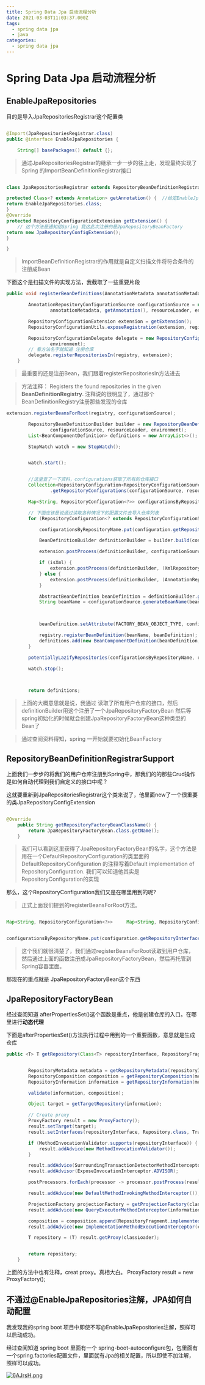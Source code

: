 ```yaml
---
title: Spring Data Jpa 启动流程分析
date: 2021-03-03T11:03:37.000Z
tags:
  - spring data jpa
  - java
categories:
  - spring data jpa
---
```


# Spring Data Jpa 启动流程分析

## EnableJpaRepositories

目的是导入JpaRepositoriesRegistrar这个配置类

```java

@Import(JpaRepositoriesRegistrar.class)
public @interface EnableJpaRepositories {

	String[] basePackages() default {};
```

> 通过JpaRepositoriesRegistrar的继承一步一步的往上走，发现最终实现了Spring 的ImportBeanDefinitionRegistrar接口

```java

class JpaRepositoriesRegistrar extends RepositoryBeanDefinitionRegistrarSupport {

protected Class<? extends Annotation> getAnnotation() {  //给定EnableJpaRepositories注解
return EnableJpaRepositories.class;
}
@Override 
protected RepositoryConfigurationExtension getExtension() {
    // 这个方法是通知给Spring 我这此次注册的是JpaRepositoryBeanFactory
return new JpaRepositoryConfigExtension();
}

}
```

> ImportBeanDefinitionRegistrar的作用就是自定义扫描文件将符合条件的注册成Bean

下面这个是扫描文件的实现方法，我截取了一些重要片段

```java
public void registerBeanDefinitions(AnnotationMetadata annotationMetadata, BeanDefinitionRegistry registry) {

		AnnotationRepositoryConfigurationSource configurationSource = new AnnotationRepositoryConfigurationSource(
				annotationMetadata, getAnnotation(), resourceLoader, environment, registry);

		RepositoryConfigurationExtension extension = getExtension();
		RepositoryConfigurationUtils.exposeRegistration(extension, registry, configurationSource);

		RepositoryConfigurationDelegate delegate = new RepositoryConfigurationDelegate(configurationSource, resourceLoader,
				environment);
        // 看方法名字就知道 注册仓库
		delegate.registerRepositoriesIn(registry, extension);
	}
```

> 最重要的还是注册Bean，我们跟着registerRepositoriesIn方法进去

> 方法注释： Registers the found repositories in the given **BeanDefinitionRegistry**. 注释说的很明显了，通过那个BeanDefinitionRegistry注册那些发现的仓库

```java
extension.registerBeansForRoot(registry, configurationSource);

		RepositoryBeanDefinitionBuilder builder = new RepositoryBeanDefinitionBuilder(registry, extension,
				configurationSource, resourceLoader, environment);
		List<BeanComponentDefinition> definitions = new ArrayList<>();

		StopWatch watch = new StopWatch();


		watch.start();


        //这里查了一下资料，configurations获取了所有的仓库接口
		Collection<RepositoryConfiguration<RepositoryConfigurationSource>> configurations = extension
				.getRepositoryConfigurations(configurationSource, resourceLoader, inMultiStoreMode);

		Map<String, RepositoryConfiguration<?>> configurationsByRepositoryName = new HashMap<>(configurations.size());

        // 下面应该是说通过读取各种情况下的配置文件去导入仓库列表
		for (RepositoryConfiguration<? extends RepositoryConfigurationSource> configuration : configurations) {

			configurationsByRepositoryName.put(configuration.getRepositoryInterface(), configuration);

			BeanDefinitionBuilder definitionBuilder = builder.build(configuration);

			extension.postProcess(definitionBuilder, configurationSource);

			if (isXml) {
				extension.postProcess(definitionBuilder, (XmlRepositoryConfigurationSource) configurationSource);
			} else {
				extension.postProcess(definitionBuilder, (AnnotationRepositoryConfigurationSource) configurationSource);
			}

			AbstractBeanDefinition beanDefinition = definitionBuilder.getBeanDefinition();
			String beanName = configurationSource.generateBeanName(beanDefinition);

		

			beanDefinition.setAttribute(FACTORY_BEAN_OBJECT_TYPE, configuration.getRepositoryInterface());

			registry.registerBeanDefinition(beanName, beanDefinition);
			definitions.add(new BeanComponentDefinition(beanDefinition, beanName));
		}

		potentiallyLazifyRepositories(configurationsByRepositoryName, registry, configurationSource.getBootstrapMode());

		watch.stop();

	

		return definitions;
```

> 上面的大概意思就是说，我通过 读取了所有用户仓库的接口，然后definitionBuilder用这个注册了一个JpaRepositoryFactoryBean 然后等spring初始化的时候就会创建JpaRepositoryFactoryBean这种类型的Bean了

> 通过查阅资料得知，spring 一开始就要初始化BeanFactory

## RepositoryBeanDefinitionRegistrarSupport

上面我们一步步的将我们的用户仓库注册到Spring中，那我们的的那些Crud操作是如何自动代理到我们自定义的接口中呢？

这就要重新到JpaRepositoriesRegistrar这个类来说了，他里面new了一个很重要的类JpaRepositoryConfigExtension

```java

@Override
	public String getRepositoryFactoryBeanClassName() {
		return JpaRepositoryFactoryBean.class.getName();
	}
```

> 我们可以看到这里获得了JpaRepositoryFactoryBean的名字，这个方法是用在一个DefaultRepositoryConfiguration的类里面的 DefaultRepositoryConfiguration 的注释写着Default implementation of RepositoryConfiguration. 我们可以知道他其实是RepositoryConfiguration的实现

那么，这个RepositoryConfiguration我们又是在哪里用到的呢?

> 正式上面我们提到的registerBeansForRoot方法。

```java

Map<String, RepositoryConfiguration<?>> 	Map<String, RepositoryConfiguration<?>> configurationsByRepositoryName = new HashMap<>(configurations.size());


configurationsByRepositoryName.put(configuration.getRepositoryInterface(), configuration);
```

> 这个我们就很清楚了，我们通过registerBeansForRoot读取到用户仓库，然后通过上面的函数注册成JpaRepositoryFactoryBean，然后再托管到Spring容器里面。

那现在的重点就是 JpaRepositoryFactoryBean这个东西

## JpaRepositoryFactoryBean

经过查阅知道 afterPropertiesSet()这个函数是重点，他是创建仓库的入口。在哪里进行**动态代理**

下面是afterPropertiesSet()方法执行过程中用到的一个重要函数，意思就是生成仓库

```java
public <T> T getRepository(Class<T> repositoryInterface, RepositoryFragments fragments) {


		RepositoryMetadata metadata = getRepositoryMetadata(repositoryInterface);
		RepositoryComposition composition = getRepositoryComposition(metadata, fragments);
		RepositoryInformation information = getRepositoryInformation(metadata, composition);

		validate(information, composition);

		Object target = getTargetRepository(information);

		// Create proxy
		ProxyFactory result = new ProxyFactory();
		result.setTarget(target);
		result.setInterfaces(repositoryInterface, Repository.class, TransactionalProxy.class);

		if (MethodInvocationValidator.supports(repositoryInterface)) {
			result.addAdvice(new MethodInvocationValidator());
		}

		result.addAdvice(SurroundingTransactionDetectorMethodInterceptor.INSTANCE);
		result.addAdvisor(ExposeInvocationInterceptor.ADVISOR);

		postProcessors.forEach(processor -> processor.postProcess(result, information));

		result.addAdvice(new DefaultMethodInvokingMethodInterceptor());

		ProjectionFactory projectionFactory = getProjectionFactory(classLoader, beanFactory);
		result.addAdvice(new QueryExecutorMethodInterceptor(information, projectionFactory));

		composition = composition.append(RepositoryFragment.implemented(target));
		result.addAdvice(new ImplementationMethodExecutionInterceptor(composition));

		T repository = (T) result.getProxy(classLoader);


		return repository;
	}
```

上面的方法中也有注释，creat proxy。真相大白。 ProxyFactory result = new ProxyFactory();

## 不通过@EnableJpaRepositories注解，JPA如何自动配置

我发现我的spring boot 项目中即使不写@EnableJpaRepositories注解，照样可以启动成功。

经过查阅知道 spring boot 里面有一个 spring-boot-autoconfigure包，包里面有一个spring.factories配置文件，里面就有Jpa的相关配置，所以即使不加注解，照样可以成功。

[![6AJrsH.png](https://s3.ax1x.com/2021/03/03/6AJrsH.png)](https://imgtu.com/i/6AJrsH)
